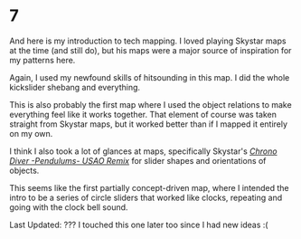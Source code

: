 # 7
And here is my introduction to tech mapping.  I loved playing Skystar maps at the time (and still do), but his maps were a major source of inspiration for my patterns here.

Again, I used my newfound skills of hitsounding in this map.  I did the whole kickslider shebang and everything.

This is also probably the first map where I used the object relations to make everything feel like it works together.
That element of course was taken straight from Skystar maps, but it worked better than if I mapped it entirely on my own.

I think I also took a lot of glances at maps, specifically Skystar's [*Chrono Diver -Pendulums- USAO Remix*](https://osu.ppy.sh/beatmapsets/414448#osu/925161) for slider shapes and orientations of objects.

This seems like the first partially concept-driven map, where I intended the intro to be a series of circle sliders that worked like clocks, repeating and going with the clock bell sound.

Last Updated: ???
I touched this one later too since I had new ideas :(
